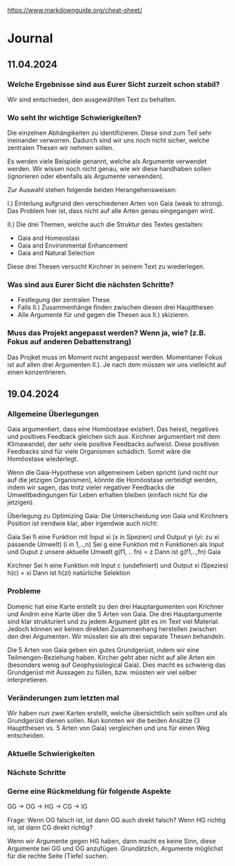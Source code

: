 https://www.markdownguide.org/cheat-sheet/

# Journal

## 11.04.2024

### Welche Ergebnisse sind aus Eurer Sicht zurzeit schon stabil?

Wir sind entschieden, den ausgewählten Text zu behalten.

### Wo seht Ihr wichtige Schwierigkeiten?

Die einzelnen Abhängikeiten zu identifizieren. Diese sind zum Teil sehr ineinander verworren.
Dadurch sind wir uns noch nicht sicher, welche zentralen Thesen wir nehmen sollen.

Es werden viele Beispiele genannt, welche als Argumente verwendet werden. Wir wissen noch nicht genau, wie wir diese handhaben sollen (ignorieren oder ebenfalls als Argumente verwenden).

Zur Auswahl stehen folgende beiden Herangehensweisen:

I.) Einteilung aufgrund den verschiedenen Arten von Gaia (weak to strong).
Das Problem hier ist, dass nicht auf alle Arten genau eingegangen wird.

II.) Die drei Themen, welche auch die Struktur des Textes gestalten:

- Gaia and Homeostasi
- Gaia and Environmental Enhancement
- Gaia and Natural Selection

Diese drei Thesen versucht Kirchner in seinem Text zu wiederlegen.

### Was sind aus Eurer Sicht die nächsten Schritte?

- Festlegung der zentralen These.
- Falls II.) Zusammenhänge finden zwischen diesen drei Hauptthesen
- Alle Argumente für und gegen die Thesen aus II.) skizieren.

### Muss das Projekt angepasst werden? Wenn ja, wie? (z.B. Fokus auf anderen Debattenstrang) 

Das Projket muss im Moment nicht angepasst werden.
Momentaner Fokus ist auf allen drei Argumenten II.). Je nach dem müssen wir uns vielleicht auf einen konzentrieren.

## 19.04.2024

### Allgemeine Überlegungen
Gaia argumentiert, dass eine Homöostase existiert. Das heisst, negatives und positives Feedback gleichen sich aus. Kirchner argumentiert mit dem Klimawandel, der sehr viele positive Feedbacks aufweist. Diese positiven Feedbacks sind für viele Organismen schädlich. Somit wäre die Homöostase wiederlegt.

Wenn die Gaia-Hypothese von allgemeinem Leben spricht (und nicht nur auf die jetzigen Organismen), könnte die Homöostase verteidigt werden, indem wir sagen, das trotz vieler negativer Feedbacks die Umweltbedingungen für Leben erhalten bleiben (einfach nicht für die jetzigen).

Überlegung zu Optimizing Gaia:
Die Unterscheidung von Gaia und Kirchners Position ist irendwie klar, aber irgendwie auch nicht:

Gaia
Sei fi eine Funktion mit Input xi (x in Spezien) und Output yi (yi: zu xi passende Umwelt) (i in 1,..,n)
Sei g eine Funktion mit n Funktionen als Input und Ouput z unsere aktuelle Umwelt
g(f1, .. fn) = z
Dann ist g(f1,..,fn) Gaia

Kirchner
Sei h eine Funktion mit Input c (undefiniert) und Output xi (Spezies)
h(c) = xi
Dann ist h(zi) natürliche Selektion

### Probleme
Domenic hat eine Karte erstellt zu den drei Hauptargumenten von Krichner und Andrin eine Karte über die 5 Arten von Gaia.
Die drei Hauptargumente sind klar strukturiert und zu jedem Argument gibt es im Text viel Material. Jedoch können wir keinen
direkten Zusammenhang herstellen zwischen den drei Argumenten. Wir müssten sie als drei separate Thesen behandeln.

Die 5 Arten von Gaia geben ein gutes Grundgerüst, indem wir eine Teilmengen-Beziehung haben. Kircher geht aber nicht auf alle Arten ein
(besonders wenig auf Geophysiological Gaia). Dies macht es schwierig das Grundgerüst mit Aussagen zu füllen, bzw. müssten wir viel selber interpretieren.

### Veränderungen zum letzten mal
Wir haben nun zwei Karten erstellt, welche übersichtlich sein sollten und als Grundgerüst dienen sollen. Nun konnten wir die beiden Ansätze (3 Hauptthesen vs. 5 Arten von Gaia) vergleichen und uns für einen Weg entscheiden.


### Aktuelle Schwierigkeiten


### Nächste Schritte


### Gerne eine Rückmeldung für folgende Aspekte

GG -> OG -> HG -> CG -> IG

Frage: Wenn OG falsch ist, ist dann GG auch direkt falsch?
Wenn HG richtig ist, ist dann CG direkt richtig?

Wenn wir Argumente gegen HG haben, dann macht es keine Sinn, diese Argumente bei GG und OG anzufügen.
Grundätzlich, Argumente möglichst für die rechte Seite (Tiefe) suchen.
